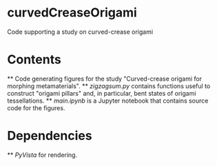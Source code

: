 # curvedCreaseOrigami
Code supporting a study on curved-crease origami

# Contents
** Code generating figures for the study "Curved-crease origami for morphing metamaterials".
** *zigzagsum.py* contains functions useful to construct "origami pillars" and, in particular, bent states of origami tessellations.
** *main.ipynb* is a Jupyter notebook that contains source code for the figures.

# Dependencies
** *PyVista* for rendering.
